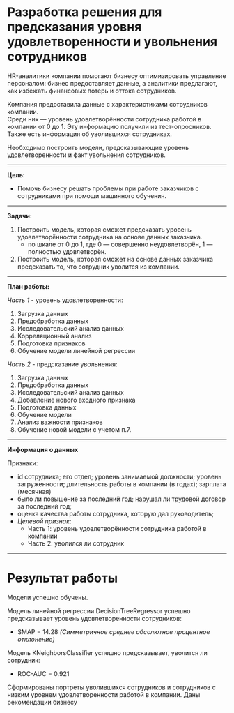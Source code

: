 # Разработка решения для предсказания уровня удовлетворенности и увольнения сотрудников
HR-аналитики компании помогают бизнесу оптимизировать управление персоналом: бизнес предоставляет данные, а аналитики предлагают, как избежать финансовых потерь и оттока сотрудников.  

Компания предоставила данные с характеристиками сотрудников компании.   
Среди них — уровень удовлетворённости сотрудника работой в компании от 0 до 1. Эту информацию получили из тест-опросников.  
Также есть информация об уволившихся сотрудниках.

Необходимо построить модели, предсказывающие уровень удовлетворенности и факт увольнения сотрудников.
_____
**Цель:**
* Помочь бизнесу решать проблемы при работе заказчиков с сотрудниками при помощи машинного обучения.
______
**Задачи:**
1. Построить модель, которая сможет предсказать уровень удовлетворённости сотрудника на основе данных заказчика. 
    - по шкале от 0 до 1,  где 0 — совершенно неудовлетворён, 1 — полностью удовлетворён. 
2. Построить модель, которая сможет на основе данных заказчика предсказать то, что сотрудник уволится из компании.

__________
**План работы:**

*Часть 1* - уровень удовлетворенности:
1. Загрузка данных
2. Предобработка данных
3. Исследовательский анализ данных
4. Корреляционный анализ
5. Подготовка признаков
6. Обучение модели линейной регрессии


*Часть 2* - предсказание увольнения:
1. Загрузка данных
2. Предобработка данных
3. Исследовательский анализ данных
4. Добавление нового входного признака
5. Подготовка данных
6. Обучение модели
7. Анализ важности признаков
8. Обучение новой модели с учетом п.7.

_______

**Информация о данных**

Признаки: 

*  id сотрудника; его отдел; уровень занимаемой должности; уровень загруженности; длительность работы в компании (в годах); зарплата (месячная)
*  было ли повышение за последний год; нарушал ли трудовой договор за последний год;
*  оценка качества работы сотрудника, которую дал руководитель;
*  *Целевой признак*:
    * Часть 1: уровень удовлетворённости сотрудника работой в компании
    * Часть 2: уволился ли сотрудник
___________
# Результат работы
Модели успешно обучены.

Модель линейной регрессии DecisionTreeRegressor успешно предсказывает уровень удовлетворенности сотрудников:
- SMAP = 14.28
*(Симметричное среднее абсолютное процентное отклонение)*

Модель KNeighborsClassifier успешно предсказывает, уволится ли сотрудник:
- ROC-AUC = 0.921

Сформированы портреты уволившихся сотрудников и сотрудников с низким уровнем удовлетворенности работой в компании.
Даны рекомендации бизнесу 
